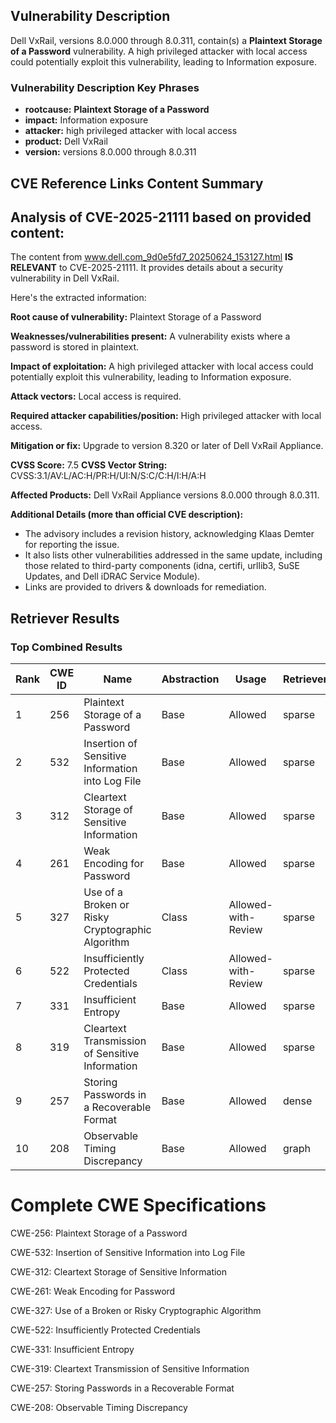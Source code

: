 ## Vulnerability Description
Dell VxRail, versions 8.0.000 through 8.0.311, contain(s) a **Plaintext Storage of a Password** vulnerability. A high privileged attacker with local access could potentially exploit this vulnerability, leading to Information exposure.

### Vulnerability Description Key Phrases
- **rootcause:** **Plaintext Storage of a Password**
- **impact:** Information exposure
- **attacker:** high privileged attacker with local access
- **product:** Dell VxRail
- **version:** versions 8.0.000 through 8.0.311

## CVE Reference Links Content Summary
## Analysis of CVE-2025-21111 based on provided content:

The content from www.dell.com_9d0e5fd7_20250624_153127.html **IS RELEVANT** to CVE-2025-21111. It provides details about a security vulnerability in Dell VxRail.

Here's the extracted information:

**Root cause of vulnerability:** Plaintext Storage of a Password

**Weaknesses/vulnerabilities present:**  A vulnerability exists where a password is stored in plaintext.

**Impact of exploitation:**  A high privileged attacker with local access could potentially exploit this vulnerability, leading to Information exposure.

**Attack vectors:** Local access is required.

**Required attacker capabilities/position:** High privileged attacker with local access.

**Mitigation or fix:** Upgrade to version 8.320 or later of Dell VxRail Appliance.

**CVSS Score:** 7.5
**CVSS Vector String:** CVSS:3.1/AV:L/AC:H/PR:H/UI:N/S:C/C:H/I:H/A:H

**Affected Products:** Dell VxRail Appliance versions 8.0.000 through 8.0.311.

**Additional Details (more than official CVE description):**
*   The advisory includes a revision history, acknowledging Klaas Demter for reporting the issue.
*   It also lists other vulnerabilities addressed in the same update, including those related to third-party components (idna, certifi, urllib3, SuSE Updates, and Dell iDRAC Service Module).
*   Links are provided to drivers & downloads for remediation.

## Retriever Results

### Top Combined Results

| Rank | CWE ID | Name | Abstraction | Usage  | Retrievers | Individual Scores |
|------|--------|------|-------------|-------|------------|-------------------|
| 1 | 256 | Plaintext Storage of a Password | Base | Allowed | sparse | 0.276 |
| 2 | 532 | Insertion of Sensitive Information into Log File | Base | Allowed | sparse | 0.255 |
| 3 | 312 | Cleartext Storage of Sensitive Information | Base | Allowed | sparse | 0.246 |
| 4 | 261 | Weak Encoding for Password | Base | Allowed | sparse | 0.240 |
| 5 | 327 | Use of a Broken or Risky Cryptographic Algorithm | Class | Allowed-with-Review | sparse | 0.228 |
| 6 | 522 | Insufficiently Protected Credentials | Class | Allowed-with-Review | sparse | 0.226 |
| 7 | 331 | Insufficient Entropy | Base | Allowed | sparse | 0.225 |
| 8 | 319 | Cleartext Transmission of Sensitive Information | Base | Allowed | sparse | 0.222 |
| 9 | 257 | Storing Passwords in a Recoverable Format | Base | Allowed | dense | 0.571 |
| 10 | 208 | Observable Timing Discrepancy | Base | Allowed | graph | 0.002 |



# Complete CWE Specifications

CWE-256: Plaintext Storage of a Password

CWE-532: Insertion of Sensitive Information into Log File

CWE-312: Cleartext Storage of Sensitive Information

CWE-261: Weak Encoding for Password

CWE-327: Use of a Broken or Risky Cryptographic Algorithm

CWE-522: Insufficiently Protected Credentials

CWE-331: Insufficient Entropy

CWE-319: Cleartext Transmission of Sensitive Information

CWE-257: Storing Passwords in a Recoverable Format

CWE-208: Observable Timing Discrepancy